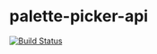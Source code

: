 # palette-picker-api

[![Build Status](https://travis-ci.org/jogren/palette-picker-api.svg?branch=master)](https://travis-ci.org/jogren/palette-picker-api)
